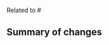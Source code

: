 Related to #<!--ISSUE ID-->

## Summary of changes


<!-- 
Remember to include a picture showing visual changes if needed
-->
